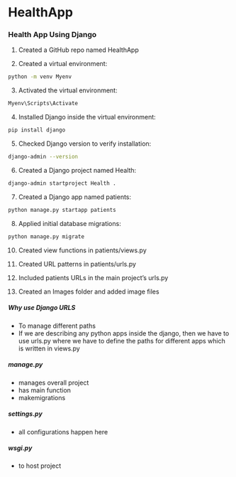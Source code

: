 # HealthApp
### Health App Using Django

1. Created a GitHub repo named HealthApp

2. Created a virtual environment:
```bash
python -m venv Myenv
```

3. Activated the virtual environment:
```bash
Myenv\Scripts\Activate
```

4. Installed Django inside the virtual environment:
```bash
pip install django
```

5. Checked Django version to verify installation:
```bash
django-admin --version
```

6. Created a Django project named Health:
```bash
django-admin startproject Health .
```

7. Created a Django app named patients:
```bash
python manage.py startapp patients
```

8. Applied initial database migrations:
```bash
python manage.py migrate
```

10. Created view functions in patients/views.py

11. Created URL patterns in patients/urls.py

12. Included patients URLs in the main project’s urls.py

13. Created an Images folder and added image files

#####  Why use Django URLS
- To manage different paths
- If we are describing any python apps inside the django, then 
we have to use urls.py where we have to define the paths for different apps 
which is written in views.py

##### manage.py
- manages overall project
- has main function
- makemigrations

##### settings.py
- all configurations happen here

##### wsgi.py
- to host project 




